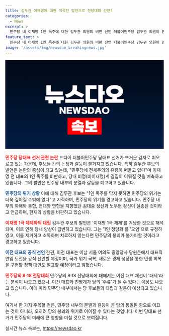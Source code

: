 ```yaml
---
title: 김두관 이재명에 대한 직격탄 발언으로 전당대회 선전?
categories:
  - News
excerpt: >
  민주당 내 이재명 1인 독주에 대한 김두관 의원의 비판 선언 더불어민주당 김두관 의원이 민주당 당대표 출마를 선언하며 1인 독주 막지 못하면 민주당 위기 깊어진다고 지적했다. 이에 이재명 전 대표는 대표직 연임 도전을 공식 선언할 예정이며, 이 대표 캠프는 국가 위기 극복과 새로운 경제 성장을 강조하는 메시지를 전달할 것으로 예상된다. 김 의원의 메시지 생산 능력과 균형 심리 작용으로 김 후보의 득표력이 나올 가능성도 제기되고 있다.
feature_text: >
  민주당 내 이재명 1인 독주에 대한 김두관 의원의 비판 선언 더불어민주당 김두관 의원이 민주당 당대표 출마를 선언하며 1인 독주 막지 못하면 민주당 위기 깊어진다고 지적했다. 이에 이재명 전 대표는 대표직 연임 도전을 공식 선언할 예정이며, 이 대표 캠프는 국가 위기 극복과 새로운 경제 성장을 강조하는 메시지를 전달할 것으로 예상된다. 김 의원의 메시지 생산 능력과 균형 심리 작용으로 김 후보의 득표력이 나올 가능성도 제기되고 있다.
image: '/assets/img/newsdao_breakingnews.jpg'
---
```


<p><img src="/assets/img/newsdao_breakingnews.jpg" alt="ranknews 속보" /></p>

<p><b><span style="color: #ee2323;">민주당 당대표 선거 관련 논란</span></b>
드디어 더불어민주당 당대표 선거가 뜨거운 감자로 떠오르고 있는 가운데, 후보들 간의 논쟁과 갈등이 불거지고 있습니다. 특히 김두관 후보의 발언은 논란의 중심이 되고 있는데, "민주당에 전체주의의 유령이 떠돌고 있다"며 이재명 전 대표의 1인 독주를 비판하고, 당내 비명(비이재명)계 결집이 이뤄질 것을 예측하고 있습니다. 그의 발언은 민주당 내부의 분열과 갈등을 예고하고 있습니다.</p>

<p><b><span style="color: #1a5490;">민주당의 위기 상황</span></b>
이에 대해 김두관 후보는 "1인 독주를 막지 못하면 민주당의 위기는 더욱 깊어질 수밖에 없다"고 지적하며, 민주당의 위기를 경고하고 있습니다. 민주당 내부의 화해와 통합, 연대와 연합을 지향했던 김대중 정신과 노무현 정신이 실종된 것이라고 언급하며, 현재의 상황을 비판하고 있습니다.</p>

<p><b><span style="color: #ee2323;">이재명 1극 체제와의 대립</span></b>
김두관 후보의 발언은 '이재명 1극 체제'를 겨냥한 것으로 해석되며, 이로 인해 당내 양상이 급변하고 있습니다. 그는 '1인 정당화'를 '오염'으로 규정하였고, 이를 제거하고 소독하며 치료하지 않는다면 민주당의 붕괴가 불가피할 것이라고 경고하고 있습니다.</p>

<p><b><span style="color: #1a5490;">이전 대표의 공식 선언</span></b>
한편, 이전 대표는 이날 서울 여의도 중앙당사 당원존에서 대표직 연임 도전을 공식 선언할 예정이며, 국가 위기 극복, 새로운 경제 성장을 통한 민생 회복을 구현할 정책 대안도 발표할 예정이라고 밝혔습니다.</p>

<p><b><span style="color: #ee2323;">민주당의 8·18 전당대회</span></b>
민주당의 8·18 전당대회에 대해서는 이전 대표 재선이 '대세'라는 분석이 나오고 있으나, 이전 대표와 친명계가 당의 '주류'가 될 수 있다는 예상도 나오고 있습니다. 이에 따라 민주당 내부에서는 당 후보들의 대립과 갈등이 예상되고 있습니다.</p>

<p>여기서 한 가지 주목할 점은, 민주당 내부의 분열과 갈등이 곧 당의 통일된 힘으로 이끄는 것이 아니라, 오히려 당의 붕괴와 위기로 이어질 수 있다는 것입니다. 이번 당대표 선거가 민주당의 미래에 큰 영향을 미칠 것으로 보여집니다.</p>
실시간 뉴스 속보는, <a href="https://newsdao.kr" rel="dofollow">https://newsdao.kr</a>


